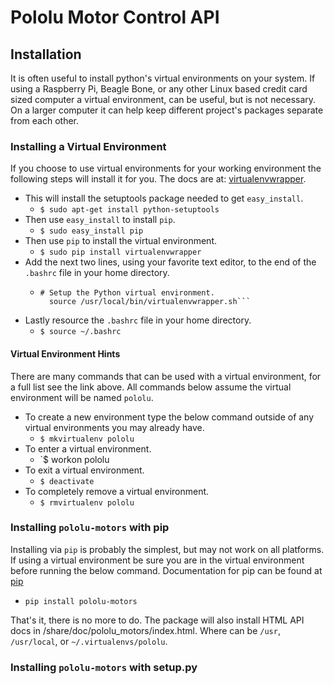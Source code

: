 # Pololu Motor Control API

## Installation

It is often useful to install python's virtual environments on your system. 
If using a Raspberry Pi, Beagle Bone, or any other Linux based credit card
sized computer a virtual environment, can be useful, but is not necessary. On 
a larger computer it can help keep different project's packages separate from 
each other.

### Installing a Virtual Environment
If you choose to use virtual environments for your working environment the 
following steps will install it for you. The docs are at: 
[virtualenvwrapper](https://virtualenvwrapper.readthedocs.org/en/latest/).

  * This will install the setuptools package needed to get `easy_install`.
    * `$ sudo apt-get install python-setuptools`
  * Then use `easy_install` to install `pip`.
    * `$ sudo easy_install pip`
  * Then use `pip` to install the virtual environment.
    * `$ sudo pip install virtualenvwrapper`
  * Add the next two lines, using your favorite text editor, to the end of the
    `.bashrc` file in your home directory. 
    * ```
      # Setup the Python virtual environment.
        source /usr/local/bin/virtualenvwrapper.sh```
  * Lastly resource the `.bashrc` file in your home directory.
    * `$ source ~/.bashrc`

#### Virtual Environment Hints

There are many commands that can be used with a virtual environment, for a 
full list see the link above. All commands below assume the virtual 
environment will be named `pololu`.

  * To create a new environment type the below command outside of any virtual 
    environments you may already have.
    * `$ mkvirtualenv pololu`
  * To enter a virtual environment.
    * `$ workon pololu
  * To exit a virtual environment.
    * `$ deactivate`
  * To completely remove a virtual environment.
    * `$ rmvirtualenv pololu`

### Installing `pololu-motors` with pip

Installing via `pip` is probably the simplest, but may not work on all 
platforms. If using a virtual environment be sure you are in the virtual 
environment before running the below command. Documentation for pip can be
found at [pip](https://pip.pypa.io/en/latest/)

  * `pip install pololu-motors`

That's it, there is no more to do. The package will also install HTML API docs 
in <prefix>/share/doc/pololu_motors/index.html. Where <prefix> can be 
`/usr`, `/usr/local`, or `~/.virtualenvs/pololu`.

### Installing `pololu-motors` with setup.py

